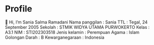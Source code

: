 # Profile
👋 Hi, I’m Sania Salma Ramadani
Nama panggilan : Sania
TTL : Tegal, 24 September 2005
Sekolah : STMIK WIDYA UTAMA PURWOKERTO
Kelas : A3.1
NIM : STI202303518
Jenis kelamin : Perempuan
Agama : Islam
Golongan Darah : B
Kewarganegaraan : Indonesia
